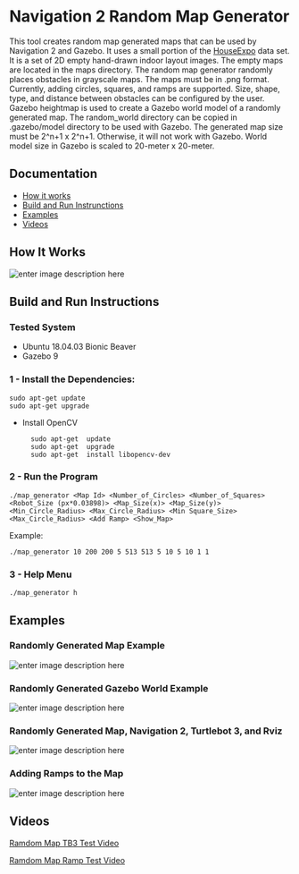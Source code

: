 # Navigation 2 Random Map Generator 

This tool creates random map generated maps that can be used by Navigation 2 and Gazebo. It uses a small portion of the [HouseExpo](https://arxiv.org/abs/1903.09845) data set. It is a set of 2D empty hand-drawn indoor layout images. The empty maps are located in the maps directory. The random map generator randomly places obstacles in grayscale maps. The maps must be in .png format. Currently, adding circles, squares, and ramps are supported. Size, shape, type, and distance between obstacles can be configured by the user. Gazebo heightmap is used to create a Gazebo world model of a randomly generated map. The random_world directory can be copied in .gazebo/model directory to be used with Gazebo. The generated map size must be 2^n+1 x 2^n+1. Otherwise, it will not work with Gazebo. World model size in Gazebo is scaled to 20-meter x 20-meter.

## Documentation

- [How it works](#how-it-works)
- [Build and Run Instrunctions](#build-and-run-instructions)
- [Examples](#examples)
- [Videos](#videos)

## How It Works
![enter image description here](https://github.com/mlherd/nav2_random_map_generator/blob/master/doc/img/rmg.PNG?raw=true)

## Build and Run Instructions

### Tested System

- Ubuntu 18.04.03 Bionic Beaver
- Gazebo 9

### 1 - Install the Dependencies:

	sudo apt-get update
    sudo apt-get upgrade

- Install OpenCV

		sudo apt-get  update
		sudo apt-get  upgrade
		sudo apt-get  install libopencv-dev

### 2 - Run the Program
	
    ./map_generator <Map Id> <Number_of_Circles> <Number_of_Squares> <Robot_Size (px*0.03898)> <Map_Size(x)> <Map_Size(y)> <Min_Circle_Radius> <Max_Circle_Radius> <Min Square_Size> <Max_Circle_Radius> <Add Ramp> <Show_Map>
	
Example:

    ./map_generator 10 200 200 5 513 513 5 10 5 10 1 1

### 3 - Help Menu

	./map_generator h

## Examples

### Randomly Generated Map Example

![enter image description here](https://github.com/mlherd/nav2_random_map_generator/blob/master/doc/img/random_map.png?raw=true)

### Randomly Generated Gazebo World Example

![enter image description here](https://github.com/mlherd/nav2_random_map_generator/blob/master/doc/img/gazebo.png?raw=true)

### Randomly Generated Map, Navigation 2, Turtlebot 3, and Rviz

![enter image description here](https://github.com/mlherd/nav2_random_map_generator/blob/master/doc/img/rviz.png?raw=true)

### Adding Ramps to the Map

![enter image description here](https://github.com/mlherd/nav2_random_map_generator/blob/master/doc/img/ramp.png?raw=true)

## Videos

[Ramdom Map TB3 Test Video](https://drive.google.com/file/d/1v9ZD_BBVTWFIhG86w5fbsWIV2ZU6xtcS/view?usp=sharing)

[Ramdom Map Ramp Test Video](https://drive.google.com/file/d/1pfmojJDchdqk0-fnMwMe8CWzGxXcXovb/view?usp=sharing)

